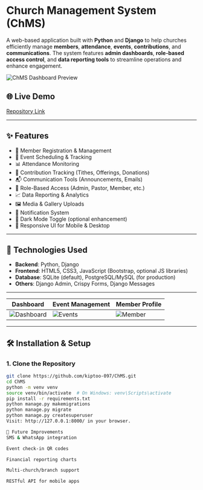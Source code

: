 # Church Management System (ChMS)

A web-based application built with **Python** and **Django** to help churches efficiently manage **members**, **attendance**, **events**, **contributions**, and **communications**. The system features **admin dashboards**, **role-based access control**, and **data reporting tools** to streamline operations and enhance engagement.

![ChMS Dashboard Preview](https://via.placeholder.com/1000x400?text=Church+Management+System+Dashboard)

## 🌐 Live Demo
[Repository Link](https://github.com/kiptoo-097/ChMS.git)

---

## ✨ Features

- 🧍 Member Registration & Management
- 📅 Event Scheduling & Tracking
- 📊 Attendance Monitoring
- 💸 Contribution Tracking (Tithes, Offerings, Donations)
- 📬 Communication Tools (Announcements, Emails)
- 🔐 Role-Based Access (Admin, Pastor, Member, etc.)
- 📈 Data Reporting & Analytics
- 🖼️ Media & Gallery Uploads
- 🔔 Notification System
- 🌙 Dark Mode Toggle (optional enhancement)
- 📱 Responsive UI for Mobile & Desktop

---

## 🚀 Technologies Used

- **Backend**: Python, Django
- **Frontend**: HTML5, CSS3, JavaScript (Bootstrap, optional JS libraries)
- **Database**: SQLite (default), PostgreSQL/MySQL (for production)
- **Others**: Django Admin, Crispy Forms, Django Messages

---



| Dashboard | Event Management | Member Profile |
|----------|------------------|----------------|
| ![Dashboard](screenshots/dashboard.png) | ![Events](screenshots/events.png) | ![Member](screenshots/member.png) |

---

## 🛠️ Installation & Setup

### 1. Clone the Repository

```bash
git clone https://github.com/kiptoo-097/ChMS.git
cd ChMS
python -m venv venv
source venv/bin/activate  # On Windows: venv\Scripts\activate
pip install -r requirements.txt
python manage.py makemigrations
python manage.py migrate
python manage.py createsuperuser
Visit: http://127.0.0.1:8000/ in your browser.

🧊 Future Improvements
SMS & WhatsApp integration

Event check-in QR codes

Financial reporting charts

Multi-church/branch support

RESTful API for mobile apps


